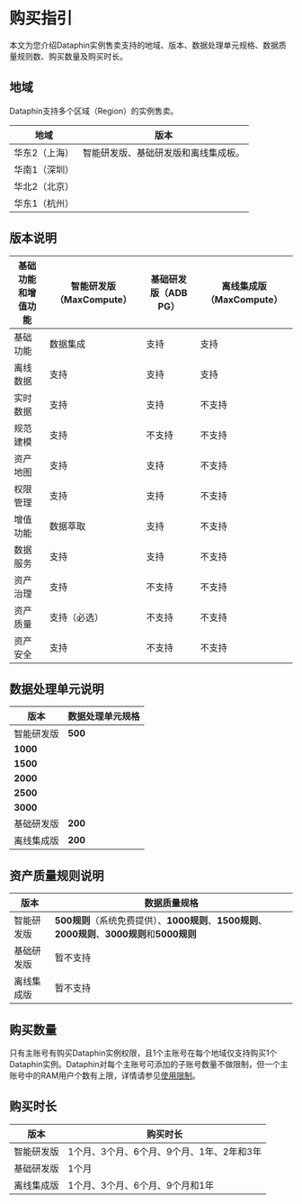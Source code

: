 # 购买指引

本文为您介绍Dataphin实例售卖支持的地域、版本、数据处理单元规格、数据质量规则数、购买数量及购买时长。

## 地域

Dataphin支持多个区域（Region）的实例售卖。

|地域|版本|
|--|--|
|华东2（上海）|智能研发版、基础研发版和离线集成板。|
|华南1（深圳）|
|华北2（北京）|
|华东1（杭州）|

## 版本说明

|基础功能和增值功能|智能研发版（MaxCompute）|基础研发版（ADB PG）|离线集成版（MaxCompute）|
|---------|-----------------|-------------|-----------------|
|基础功能|数据集成|支持|支持|支持|
|离线数据|支持|支持|支持|
|实时数据|支持|支持|不支持|
|规范建模|支持|不支持|不支持|
|资产地图|支持|支持|不支持|
|权限管理|支持|支持|不支持|
|增值功能|数据萃取|支持|不支持|不支持|
|数据服务|支持|支持|不支持|
|资产治理|支持|不支持|不支持|
|资产质量|支持（必选）|不支持|不支持|
|资产安全|支持|不支持|不支持|

## 数据处理单元说明

|版本|数据处理单元规格|
|--|--------|
|智能研发版|**500**|
|**1000**|
|**1500**|
|**2000**|
|**2500**|
|**3000**|
|基础研发版|**200**|
|离线集成版|**200**|

## 资产质量规则说明

|版本|数据质量规格|
|--|------|
|智能研发版|**500规则**（系统免费提供）、**1000规则**、**1500规则**、**2000规则**、**3000规则**和**5000规则**|
|基础研发版|暂不支持|
|离线集成版|暂不支持|

## 购买数量

只有主账号有购买Dataphin实例权限，且1个主账号在每个地域仅支持购买1个Dataphin实例。Dataphin对每个主账号可添加的子账号数量不做限制，但一个主账号中的RAM用户个数有上限，详情请参见[使用限制](/cn.zh-CN/产品简介/使用限制.md)。

## 购买时长

|版本|购买时长|
|--|----|
|智能研发版|1个月、3个月、6个月、9个月、1年、2年和3年|
|基础研发版|1个月|
|离线集成版|1个月、3个月、6个月、9个月和1年|

